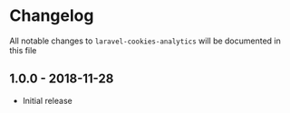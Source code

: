 # Changelog

All notable changes to `laravel-cookies-analytics` will be documented in this file

## 1.0.0 - 2018-11-28

- Initial release
